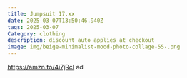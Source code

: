 ```yaml
---
title: Jumpsuit 17.xx
date: 2025-03-07T13:50:46.940Z
tags: 2025-03-07
Category: clothing
description: discount auto applies at checkout
image: img/beige-minimalist-mood-photo-collage-55-.png
---
```

https://amzn.to/4i7jRcl ad